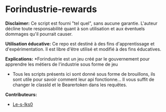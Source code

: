 # Forindustrie-rewards

**Disclaimer:** Ce script est fourni "tel quel", sans aucune garantie. L'auteur décline toute responsabilité quant à son utilisation et aux éventuels dommages qu'il pourrait causer.

**Utilisation éducative:** Ce repo est destiné à des fins d'apprentissage et d'expérimentation. Il est libre d'être utilisé et modifié à des fins éducatives.

**Explications:**
*Forindustrie est un jeu créé par le gouvernement pour apprendre les métiers de l'industrie sous forme de jeu
* Tous les scripts présents ici sont donné sous forme de brouillons, ils sont utile pour savoir comment leur api fonctionne... Il vous suffit de changer le classId et le Bearertoken dans les requêtes.

**Contributeurs:**
* [Le-s-lks0](https://github.com/Le-S-lks0)
